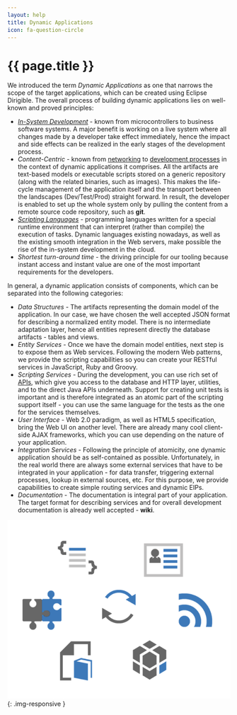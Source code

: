```yaml
---
layout: help
title: Dynamic Applications
icon: fa-question-circle
---
```


{{ page.title }}
===

We introduced the term *Dynamic Applications* as one that narrows the scope of the target applications, which can be created using 
Eclipse Dirigible.
The overall process of building dynamic applications lies on well-known and proved principles:

*	[*In-System Development*](http://en.wikipedia.org/wiki/In-system_programming) - known from microcontrollers to business software systems. A major benefit is working on a live system where all changes made by a developer take effect immediately, hence the impact and side effects can be realized in the early stages of the development process.
*	*Content-Centric* - known from [networking](http://en.wikipedia.org/wiki/Named_data_networking) to [development processes](http://en.wikipedia.org/wiki/Domain-driven_design) in the context of dynamic applications it comprises. All the artifacts are text-based models or executable scripts stored on a generic repository (along with the related binaries, such as images). This makes the life-cycle management of the application itself and the transport between the landscapes (Dev/Test/Prod) straight forward. 
In result, the developer is enabled to set up the whole system only by pulling the content from a remote source code repository, such as **git**.
*	[*Scripting Languages*](http://en.wikipedia.org/wiki/Scripting_language) - programming languages written for a special runtime environment that can interpret (rather than compile) the execution of tasks. Dynamic languages existing nowadays, as well as the existing smooth integration in the Web servers, make possible the rise of the in-system development in the cloud.
*	*Shortest turn-around time* - the driving principle for our tooling because instant access and instant value are one of the most important requirements for the developers.

In general, a dynamic application consists of components, which can be separated into the following categories:

*	*Data Structures* - The artifacts representing the domain model of the application. In our case, we have chosen the well accepted JSON format for describing a normalized entity model. There is no intermediate adaptation layer, hence all entities represent directly the database artifacts - tables and views.
*	*Entity Services* - Once we have the domain model entities, next step is to expose them as Web services. Following the modern Web patterns, we provide the scripting capabilities so you can create your RESTful services in JavaScript, Ruby and Groovy.
*	*Scripting Services* - During the development, you can use rich set of [APIs](api/index.html), which give you access to the database and HTTP layer, utilities, and to the direct Java APIs underneath. Support for creating unit tests is important and is therefore integrated as an atomic part of the scripting support itself - you can use the same language for the tests as the one for the services themselves.
*	*User Interface* - Web 2.0 paradigm, as well as HTML5 specification, bring the Web UI on another level. There are already many cool client-side AJAX frameworks, which you can use depending on the nature of your application.
*	*Integration Services* - Following the principle of atomicity, one dynamic application should be as self-contained as possible. Unfortunately, in the real world there are always some external services that have to be integrated in your application - for data transfer, triggering external processes, lookup in external sources, etc. For this purpose, we provide capabilities to create simple routing services and dynamic EIPs.
*	*Documentation* - The documentation is integral part of your application. The target format for describing services and for overall development documentation is already well accepted - **wiki**.

![Target Application](images/target_app.png){: .img-responsive }


